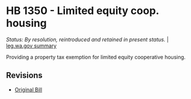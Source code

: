 # HB 1350 - Limited equity coop. housing
*Status: By resolution, reintroduced and retained in present status.* | [leg.wa.gov summary](https://app.leg.wa.gov/billsummary?BillNumber=1350&Year=2021)

Providing a property tax exemption for limited equity cooperative housing.

## Revisions
* [Original Bill](1/)